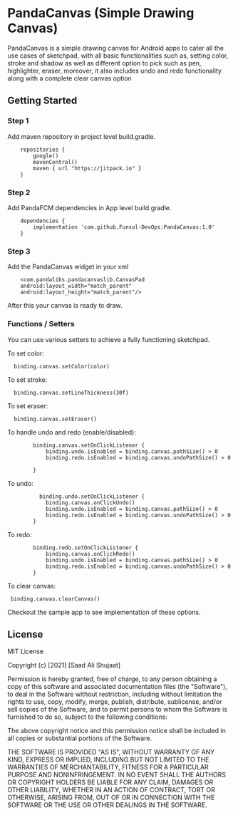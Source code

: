 # PandaCanvas (Simple Drawing Canvas)

PandaCanvas is a simple drawing canvas for Android apps to cater all the use cases of sketchpad, with all basic functionalities such as, setting color, stroke and shadow as well as different option to pick such as pen, highlighter, eraser, moreover, it also includes undo and redo functionality along with a complete clear canvas option

## Getting Started


### Step 1

Add maven repository in project level build.gradle.
```
    repositories {
        google()
        mavenCentral()
        maven { url "https://jitpack.io" }
    }
```  


### Step 2

Add PandaFCM dependencies in App level build.gradle.
```
    dependencies {
        implementation 'com.github.Funsol-DevOps:PandaCanvas:1.0'
    }
```  

### Step 3

Add the PandaCanvas widget in your xml
```
    <com.pandalibs.pandacanvaslib.CanvasPad
    android:layout_width="match_parent"
    android:layout_height="match_parent"/>
```
After this your canvas is ready to draw.

### Functions / Setters

You can use various setters to achieve a fully functioning sketchpad.

To set color:
```
  binding.canvas.setColor(color)
```

To set stroke:
```
  binding.canvas.setLineThickness(30f)
```

To set eraser:
```
  binding.canvas.setEraser()
```

To handle undo and redo (enable/disabled):
```
        binding.canvas.setOnClickListener {
            binding.undo.isEnabled = binding.canvas.pathSize() > 0
            binding.redo.isEnabled = binding.canvas.undoPathSize() > 0

        }
```

To undo:
```
          binding.undo.setOnClickListener {
            binding.canvas.onClickUndo()
            binding.undo.isEnabled = binding.canvas.pathSize() > 0
            binding.redo.isEnabled = binding.canvas.undoPathSize() > 0
        }
```


To redo:
```
        binding.redo.setOnClickListener {
            binding.canvas.onClickRedo()
            binding.undo.isEnabled = binding.canvas.pathSize() > 0
            binding.redo.isEnabled = binding.canvas.undoPathSize() > 0
        }
```

To clear canvas:
```
 binding.canvas.clearCanvas()
```

Checkout the sample app to see implementation of these options.


## License

MIT License

Copyright (c) [2021] [Saad Ali Shujaat]

Permission is hereby granted, free of charge, to any person obtaining a copy
of this software and associated documentation files (the "Software"), to deal
in the Software without restriction, including without limitation the rights
to use, copy, modify, merge, publish, distribute, sublicense, and/or sell
copies of the Software, and to permit persons to whom the Software is
furnished to do so, subject to the following conditions:

The above copyright notice and this permission notice shall be included in all
copies or substantial portions of the Software.

THE SOFTWARE IS PROVIDED "AS IS", WITHOUT WARRANTY OF ANY KIND, EXPRESS OR
IMPLIED, INCLUDING BUT NOT LIMITED TO THE WARRANTIES OF MERCHANTABILITY,
FITNESS FOR A PARTICULAR PURPOSE AND NONINFRINGEMENT. IN NO EVENT SHALL THE
AUTHORS OR COPYRIGHT HOLDERS BE LIABLE FOR ANY CLAIM, DAMAGES OR OTHER
LIABILITY, WHETHER IN AN ACTION OF CONTRACT, TORT OR OTHERWISE, ARISING FROM,
OUT OF OR IN CONNECTION WITH THE SOFTWARE OR THE USE OR OTHER DEALINGS IN THE
SOFTWARE.
